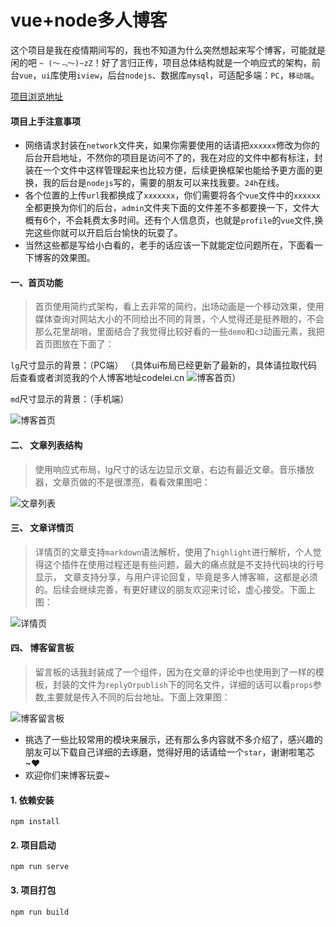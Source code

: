 # vue+node多人博客

这个项目是我在疫情期间写的，我也不知道为什么突然想起来写个博客，可能就是闲的吧 `~ (～﹃～)~zZ`！好了言归正传，项目总体结构就是一个响应式的架构，前台`vue`，`ui`库使用`iview`，后台`nodejs`、数据库`mysql`，可适配多端：`PC`，`移动端`。

[项目浏览地址](codelei.cn)
#### 项目上手注意事项
- 网络请求封装在`network`文件夹，如果你需要使用的话请把`xxxxxx`修改为你的后台开启地址，不然你的项目是访问不了的，我在对应的文件中都有标注，封装在一个文件中这样管理起来也比较方便，后续更换框架也能给予更方面的更换，我的后台是`nodejs`写的，需要的朋友可以来找我要。`24h`在线。
- 各个位置的上传`url`我都换成了`xxxxxxx`，你们需要将各个`vue`文件中的`xxxxxx`全都更换为你们的后台，`admin`文件夹下面的文件差不多都要换一下，文件大概有6个，不会耗费太多时间。还有个人信息页，也就是`profile`的`vue`文件,换完这些你就可以开启后台愉快的玩耍了。
- 当然这些都是写给小白看的，老手的话应该一下就能定位问题所在，下面看一下博客的效果图。

#### 一、首页功能

> 首页使用简约式架构，看上去非常的简约，出场动画是一个移动效果，使用媒体查询对网站大小的不同给出不同的背景，个人觉得还是挺养眼的，不会那么花里胡哨，里面结合了我觉得比较好看的一些`demo`和`c3`动画元素，我把首页图放在下面了：

`lg`尺寸显示的背景：（PC端）
（具体ui布局已经更新了最新的，具体请拉取代码后查看或者浏览我的个人博客地址codelei.cn
![博客首页]( http://codeleilei.gitee.io/blog/index.png )）

`md`尺寸显示的背景：（手机端）

![博客首页](http://codeleilei.gitee.io/blog/md_index.png)

#### 二、 文章列表结构

> 使用响应式布局，lg尺寸的话左边显示文章，右边有最近文章。音乐播放器，文章页做的不是很漂亮，看看效果图吧：

![文章列表]( http://codeleilei.gitee.io/blog/article.png)

#### 三、 文章详情页

> 详情页的文章支持`markdown`语法解析，使用了`highlight`进行解析，个人觉得这个插件在使用过程还是有些问题，最大的痛点就是不支持代码块的行号显示， 文章支持分享，与用户评论回复，毕竟是多人博客嘛，这都是必须的。后续会继续完善，有更好建议的朋友欢迎来讨论，虚心接受。下面上图：

![详情页](http://codeleilei.gitee.io/blog/detail.png)

#### 四、 博客留言板

> 留言板的话我封装成了一个组件，因为在文章的评论中也使用到了一样的模板，封装的文件为`replyOrpublish`下的同名文件，详细的话可以看`props`参数,主要就是传入不同的后台地址。下面上效果图：

![博客留言板](http://codeleilei.gitee.io/blog/new_leavemessage.png)

- 挑选了一些比较常用的模块来展示，还有那么多内容就不多介绍了，感兴趣的朋友可以下载自己详细的去琢磨，觉得好用的话请给一个`star`，谢谢啦笔芯~♥
- 欢迎你们来博客玩耍~

#### 1. 依赖安装

```
npm install
```

#### 2. 项目启动

```
npm run serve
```

#### 3. 项目打包

```
npm run build
```
